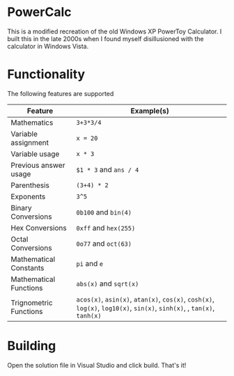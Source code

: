 # PowerCalc
This is a modified recreation of the old Windows XP PowerToy Calculator. I built this in the late 2000s when I found myself disillusioned with the calculator in Windows Vista.

# Functionality
The following features are supported

|Feature|Example(s)|
|---|---|
|Mathematics|`3+3*3/4`|
|Variable assignment|`x = 20`|
|Variable usage|`x * 3`|
|Previous answer usage|`$1 * 3` and `ans / 4`|
|Parenthesis|`(3+4) * 2`|
|Exponents|`3^5`|
|Binary Conversions|`0b100` and `bin(4)`|
|Hex Conversions|`0xff` and `hex(255)`|
|Octal Conversions|`0o77` and `oct(63)`|
|Mathematical Constants|`pi` and `e`|
|Mathematical Functions|`abs(x)` and `sqrt(x)`|
|Trignometric Functions|`acos(x)`, `asin(x)`, `atan(x)`, `cos(x)`, `cosh(x)`, `log(x)`, `log10(x)`, `sin(x)`, `sinh(x)`, , `tan(x)`, `tanh(x)`|

# Building
Open the solution file in Visual Studio and click build. That's it!
